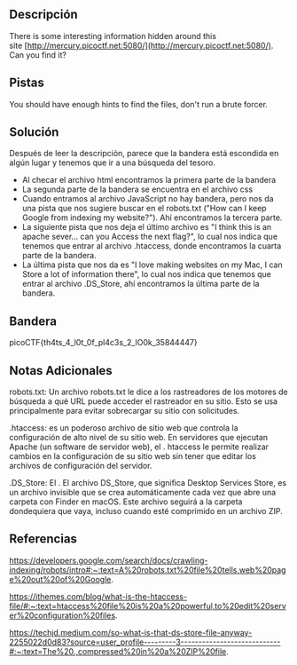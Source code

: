 ## Descripción
There is some interesting information hidden around this site [http://mercury.picoctf.net:5080/](http://mercury.picoctf.net:5080/). Can you find it?

## Pistas 
You should have enough hints to find the files, don't run a brute forcer. 
## Solución
Después de leer la descripción, parece que la bandera está escondida en algún lugar y tenemos que ir a una búsqueda del tesoro.
* Al checar el archivo html encontramos la primera parte de la bandera
* La segunda parte de la bandera se encuentra en el archivo css
* Cuando entramos al archivo JavaScript no hay bandera, pero nos da una pista que nos sugiere buscar en el robots.txt ("How can I keep Google from indexing my website?"). Ahí encontramos la tercera parte. 
* La siguiente pista que nos deja el último archivo es "I think this is an apache sever... can you Access the next flag?", lo cual nos indica que tenemos que entrar al archivo .htaccess, donde encontramos la cuarta parte de la bandera.
* La última pista que nos da es "I love making websites on my Mac, I can Store a lot of information there", lo cual nos indica que tenemos que entrar al archivo .DS_Store, ahí encontramos la última parte de la bandera.


## Bandera
picoCTF{th4ts_4_l0t_0f_pl4c3s_2_lO0k_35844447}
## Notas Adicionales
robots.txt: Un archivo robots.txt le dice a los rastreadores de los motores de búsqueda a qué URL puede acceder el rastreador en su sitio. Esto se usa principalmente para evitar sobrecargar su sitio con solicitudes.

.htaccess: es un poderoso archivo de sitio web que controla la configuración de alto nivel de su sitio web. En servidores que ejecutan Apache (un software de servidor web), el . htaccess le permite realizar cambios en la configuración de su sitio web sin tener que editar los archivos de configuración del servidor.

.DS_Store: El . El archivo DS_Store, que significa Desktop Services Store, es un archivo invisible que se crea automáticamente cada vez que abre una carpeta con Finder en macOS. Este archivo seguirá a la carpeta dondequiera que vaya, incluso cuando esté comprimido en un archivo ZIP.

## Referencias
https://developers.google.com/search/docs/crawling-indexing/robots/intro#:~:text=A%20robots.txt%20file%20tells,web%20page%20out%20of%20Google.

https://ithemes.com/blog/what-is-the-htaccess-file/#:~:text=htaccess%20file%20is%20a%20powerful,to%20edit%20server%20configuration%20files.

https://techjd.medium.com/so-what-is-that-ds-store-file-anyway-2255022d0d83?source=user_profile---------3----------------------------#:~:text=The%20.,compressed%20in%20a%20ZIP%20file.
